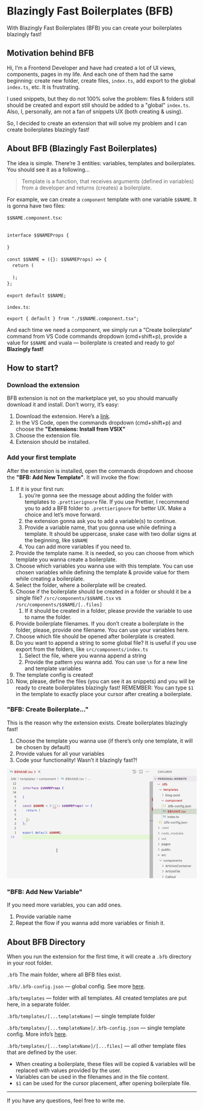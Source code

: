 # Blazingly Fast Boilerplates (BFB)

With Blazingly Fast Boilerplates (BFB) you can create your boilerplates blazingly fast!

## Motivation behind BFB

Hi, I’m a Frontend Developer and have had created a lot of UI views, components, pages in my life. And each one of them had the same beginning: create new folder, create files, `index.ts`, add export to the global `index.ts`, etc. It is frustrating.

I used snippets, but they do not 100% solve the problem: files & folders still should be created and export still should be added to a "global" `index.ts`. Also, I, personally, am not a fan of snippets UX (both creating & using).

So, I decided to create an extension that will solve my problem and I can create boilerplates blazingly fast!

## About BFB (Blazingly Fast Boilerplates)

The idea is simple. There’re 3 entities: variables, templates and boilerplates. You should see it as a following…

> Template is a function, that receives arguments (defined in variables) from a developer and returns (creates) a boilerplate.

For example, we can create a `component` template with one variable `$$NAME`. It is gonna have two files:

`$$NAME.component.tsx`:

```tsx

interface $$NAMEProps {

}

const $$NAME = ({}: $$NAMEProps) => {
  return (

  );
};

export default $$NAME;

```

`index.ts`:

```tsx
export { default } from "./$$NAME.component.tsx";
```

And each time we need a component, we simply run a “Create boilerplate” command from VS Code commands dropdown (cmd+shift+p), provide a value for `$$NAME` and vuala — boilerplate is created and ready to go! **Blazingly fast!**

## How to start?

### Download the extension

BFB extension is not on the marketplace yet, so you should manually download it and install. Don’t worry, it’s easy:

1.  Download the extension. Here’s a [link](https://kuzmenchuk.com/bfb).
2.  In the VS Code, open the commands dropdown (cmd+shift+p) and choose the **"Extensions: Install from VSIX"**
3.  Choose the extension file.
4.  Extension should be installed.

### Add your first template

After the extension is installed, open the commands dropdown and choose the **"BFB: Add New Template"**. It will invoke the flow:

1.  If it is your first run:
    1. you’re gonna see the message about adding the folder with templates to `.prettierignore` file. If you use Prettier, I recommend you to add a BFB folder to `.prettierignore` for better UX. Make a choice and let’s move forward.
    2. the extension gonna ask you to add a variable(s) to continue.
    3. Provide a variable name, that you gonna use while defining a template. It should be uppercase, snake case with two dollar signs at the beginning, like `$$NAME`
    4. You can add more variables if you need to.
2.  Provide the template name.
    It is needed, so you can choose from which template you wanna create a boilerplate.
3.  Choose which variables you wanna use with this template.
    You can use chosen variables while defining the template & provide value for them while creating a boilerplate.
4.  Select the folder, where a boilerplate will be created.
5.  Choose if the boilerplate should be created in a folder or should it be a single file?
    `/src/components/$$NAME.tsx` vs `/src/components/$$NAME/[..files]`
    1. If it should be created in a folder, please provide the variable to use to name the folder.
6.  Provide boilerplate filenames.
    If you don’t create a boilerplate in the folder, please, provide one filename.
    You can use your variables here.
7.  Choose which file should be opened after boilerplate is created.
8.  Do you want to append a string to some global file?
    It is useful if you use export from the folders, like `src/components/index.ts`
    1. Select the file, where you wanna append a string
    2. Provide the pattern you wanna add.
       You can use `\n` for a new line and template variables
9.  The template config is created!
10. Now, please, define the files (you can see it as snippets) and you will be ready to create boilerplates blazingly fast!
    REMEMBER: You can type `$1` in the template to exactly place your cursor after creating a boilerplate.

### "BFB: Create Boilerplate..."

This is the reason why the extension exists. Create boilerplates blazingly fast!

1.  Choose the template you wanna use (if there’s only one template, it will be chosen by default)
2.  Provide values for all your variables
3.  Code your functionality! Wasn’t it blazingly fast?!

![](assets/creating-boilerplate.gif)

### "BFB: Add New Variable"

If you need more variables, you can add ones.

1.  Provide variable name
2.  Repeat the flow if you wanna add more variables or finish it.

## About BFB Directory

When you run the extension for the first time, it will create a `.bfb` directory in your root folder.

`.bfb` The main folder, where all BFB files exist.

`.bfb/.bfb-config.json` — global config. See more [here](https://github.com/kuzmenchuk/blazingly-fast-boilerplates/blob/main/src/types/index.ts#L46).

`.bfb/templates` — folder with all templates. All created templates are put here, in a separate folder.

`.bfb/templates/[...templateName]` — single template folder

`.bfb/templates/[...templateName]/.bfb-config.json` — single template config. More info’s [here](https://github.com/kuzmenchuk/blazingly-fast-boilerplates/blob/main/src/types/index.ts).

`.bfb/templates/[...templateName]/[...files]` — all other template files that are defined by the user.

- When creating a boilerplate, these files will be copied & variables will be replaced with values provided by the user.
- Variables can be used in the filenames and in the file content.
- `$1` can be used for the cursor placement, after opening boilerplate file.

---

If you have any questions, feel free to write me.
